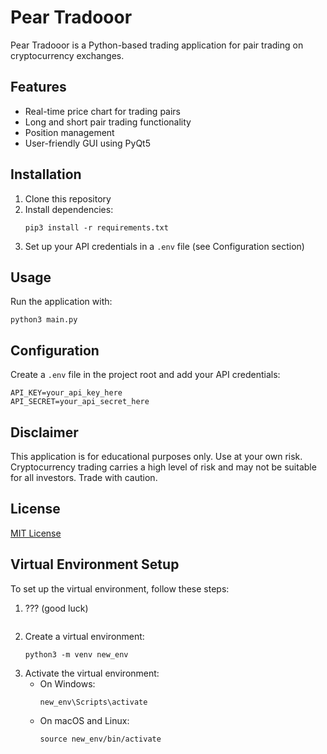 # Pear Tradooor

Pear Tradooor is a Python-based trading application for pair trading on cryptocurrency exchanges.

## Features

- Real-time price chart for trading pairs
- Long and short pair trading functionality
- Position management
- User-friendly GUI using PyQt5

## Installation

1. Clone this repository
2. Install dependencies:
   ```
   pip3 install -r requirements.txt
   ```
3. Set up your API credentials in a `.env` file (see Configuration section)

## Usage

Run the application with:

```
python3 main.py
```

## Configuration

Create a `.env` file in the project root and add your API credentials:

```
API_KEY=your_api_key_here
API_SECRET=your_api_secret_here
```

## Disclaimer

This application is for educational purposes only. Use at your own risk. Cryptocurrency trading carries a high level of risk and may not be suitable for all investors. Trade with caution.

## License

[MIT License](https://opensource.org/licenses/MIT)

## Virtual Environment Setup

To set up the virtual environment, follow these steps:

1. ??? (good luck)
   ```
2. Create a virtual environment:
   ```
   python3 -m venv new_env
   ```
3. Activate the virtual environment:
   - On Windows:
     ```
     new_env\Scripts\activate
     ```
   - On macOS and Linux:
     ```
     source new_env/bin/activate
     ```
